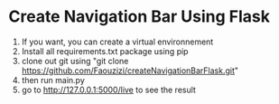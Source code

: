 # Create Navigation Bar Using Flask

1. If you want, you can create a virtual environnement
2. Install all requirements.txt package using pip
3. clone out git using "git clone https://github.com/Faouzizi/createNavigationBarFlask.git"
4. then run main.py
5. go to http://127.0.0.1:5000/live to see the result
